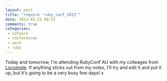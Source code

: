 ```yaml
---
layout: post
title: "require 'ruby_conf_2013'"
date: 2013-02-21 08:57
comments: true
categories:
 - sofware
 - conferences
 - work
 - ruby
---
```


Today and tomorrow, I'm attending RubyConf AU with my colleages from [Locomote](http://www.locomote.com.au). If anything sticks out from my notes, I'll try and edit it and put it up, but it's going to be a very busy few days!
x
